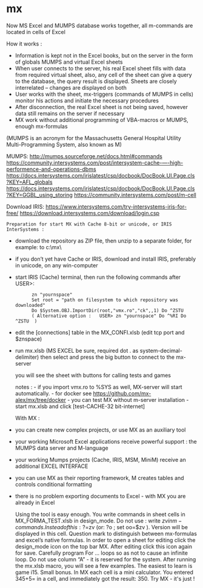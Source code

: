 # mx

Now MS Excel and MUMPS database works together, all m-commands are located in cells of Excel

How it works :

- Information is kept not in the Excel books, but on the server in the form of globals MUMPS and virtual Excel sheets
- When user connects to the server, his real Excel sheet fills with data from required virtual sheet, also, any cell of the sheet can give a query to the database, the query result is displayed. Sheets are closely interrelated – changes are displayed on both
- User works with the sheet, mx-triggers (commands of MUMPS in cells) monitor his actions and initiate the necessary procedures
- After disconnection, the real Excel sheet is not being saved, however data still remains on the server if necessary
- MX work without additional programming of VBA-macros or MUMPS, enough mx-formulas

(MUMPS is an acronym for the Massachusetts General Hospital Utility Multi-Programming System, also known as M)

MUMPS: http://mumps.sourceforge.net/docs.html#commands  
 https://community.intersystems.com/post/intersystem-cache-—-high-performence-and-operations-dbms
https://docs.intersystems.com/irislatest/csp/docbook/DocBook.UI.Page.cls?KEY=AFL_globals
https://docs.intersystems.com/irislatest/csp/docbook/DocBook.UI.Page.cls?KEY=GGBL_using_storing
https://community.intersystems.com/post/m-cell  

Download IRIS: https://www.intersystems.com/try-intersystems-iris-for-free/
https://download.intersystems.com/download/login.csp

    Preparation for start MX with Cache 8-bit or unicode, or IRIS InterSystems :

- download the repository as ZIP file, then unzip to a separate folder, for example: to c:\mx\
- if you don’t yet have Cache or IRIS, download and install IRIS, preferably in unicode, on any win-computer
- start IRIS (Cache) terminal, then run the following commands after USER>:

      		zn "yournspace"
      		Set root = "path on filesystem to which repository was downloaded"
      		Do $System.OBJ.ImportDir(root,"vmx.ro","ck",,1) Do ^ZSTU
      		( Alternative option :   USER> zn "yournspace" Do ^%RI Do ^ZSTU  )

- edit the [connections] table in the MX_CONFI.xlsb (edit tcp port and \$znspace)
- run mx.xlsb (MS EXCEL be sure, required dot . as system-decimal-delimiter) then select and press the big button to connect to the mx-server


    you will see the sheet with buttons for calling tests and games

    notes : - if you import vmx.ro to %SYS as well, MX-server will start automatically.
    	- for docker see https://github.com/mx-alex/mx/tree/docker
    	- you can test MX without m-server installation - start mx.xlsb and click [test-CACHE-32 bit-internet]


    With MX :

- you can create new complex projects, or use MX as an auxiliary tool
- your working Microsoft Excel applications receive powerful support : the MUMPS data server and M-language
- your working Mumps projects (Cache, IRIS, MSM, MiniM) receive an additional EXCEL INTERFACE
- you can use MX as their reporting framework, M creates tables and controls conditional formatting
- there is no problem exporting documents to Excel - with MX you are already in Excel


    Using the tool is easy enough.
    You write commands in sheet cells in MX_FORMA_TEST.xlsb in design_mode.
    Do not use :    write $zv     in m-commands.
    Instead of this :   ?=$zv     (or:  ?o ; set oo=$zv  ).  Version will be displayed in this cell.
    Question mark to distinguish between mx-formulas and  excel’s native formulas.
    In order to open a sheet for editing click the design_mode icon on the top bar MX.
    After editing click this icon again for save.
    Carefully program For …  loops so as not to cause an infinite loop.
    Do not use column “A” - it is reserved for the system.
    After running the mx.xlsb macro, you will see a few examples. The easiest to learn is game i15.
    Small bonus.  In MX each cell is a mini calculator.
    You entered  345+5=    in a cell, and immediately got the result: 350.
    Try MX - it's just !
